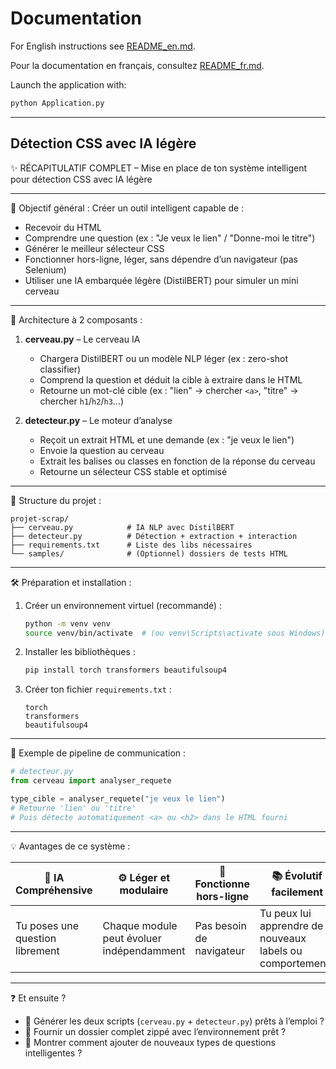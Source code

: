 # Documentation

For English instructions see [README_en.md](README_en.md).

Pour la documentation en français, consultez [README_fr.md](README_fr.md).

Launch the application with:
```bash
python Application.py
```

---

## Détection CSS avec IA légère

✨ RÉCAPITULATIF COMPLET – Mise en place de ton système intelligent pour détection CSS avec IA légère

---

🎯 Objectif général :
Créer un outil intelligent capable de :
- Recevoir du HTML
- Comprendre une question (ex : "Je veux le lien" / "Donne-moi le titre")
- Générer le meilleur sélecteur CSS
- Fonctionner hors-ligne, léger, sans dépendre d’un navigateur (pas Selenium)
- Utiliser une IA embarquée légère (DistilBERT) pour simuler un mini cerveau

---

🧱 Architecture à 2 composants :

1. **cerveau.py** – Le cerveau IA
   - Chargera DistilBERT ou un modèle NLP léger (ex : zero-shot classifier)
   - Comprend la question et déduit la cible à extraire dans le HTML
   - Retourne un mot-clé cible (ex : "lien" → chercher `<a>`, "titre" → chercher `h1`/`h2`/`h3`…)

2. **detecteur.py** – Le moteur d’analyse
   - Reçoit un extrait HTML et une demande (ex : "je veux le lien")
   - Envoie la question au cerveau
   - Extrait les balises ou classes en fonction de la réponse du cerveau
   - Retourne un sélecteur CSS stable et optimisé

---

📁 Structure du projet :

```
projet-scrap/
├── cerveau.py            # IA NLP avec DistilBERT
├── detecteur.py          # Détection + extraction + interaction
├── requirements.txt      # Liste des libs nécessaires
└── samples/              # (Optionnel) dossiers de tests HTML
```

---

🛠️ Préparation et installation :

1. Créer un environnement virtuel (recommandé) :
   ```bash
   python -m venv venv
   source venv/bin/activate  # (ou venv\Scripts\activate sous Windows)
   ```
2. Installer les bibliothèques :
   ```bash
   pip install torch transformers beautifulsoup4
   ```
3. Créer ton fichier `requirements.txt` :
   ```
   torch
   transformers
   beautifulsoup4
   ```

---

🧠 Exemple de pipeline de communication :

```python
# detecteur.py
from cerveau import analyser_requete

type_cible = analyser_requete("je veux le lien")
# Retourne 'lien' ou 'titre'
# Puis détecte automatiquement <a> ou <h2> dans le HTML fourni
```

---

💡 Avantages de ce système :

| 🧠 IA Compréhensive | ⚙️ Léger et modulaire | 🔌 Fonctionne hors-ligne | 📚 Évolutif facilement |
|---------------------|-----------------------|---------------------------|-------------------------|
| Tu poses une question librement | Chaque module peut évoluer indépendamment | Pas besoin de navigateur | Tu peux lui apprendre de nouveaux labels ou comportements |

---

❓ Et ensuite ?
- 💾 Générer les deux scripts (`cerveau.py` + `detecteur.py`) prêts à l’emploi ?
- 📂 Fournir un dossier complet zippé avec l’environnement prêt ?
- 🧠 Montrer comment ajouter de nouveaux types de questions intelligentes ?
